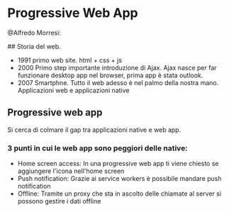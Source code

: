# Progressive Web App

@Alfredo Morresi:

## Storia del web.
* 1991 primo web site. html + css + js
* 2000 Primo step importante introduzione di Ajax. Ajax nasce per far funzionare desktop app nel browser, prima app è stata outlook.
* 2007 Smartphne. Tutto il web adesso è nel palmo della nostra mano. Applicazioni web e applicazioni native

## Progressive web app
Si cerca di colmare il gap tra applicazioni native e web app.

### 3 punti in cui le web app sono peggiori delle native:
* Home screen access: In una progressive web app ti viene chiesto se aggiungere l'icona nell'home screen
* Push notification: Grazie ai service workers è possibile mandare push notification
* Offline: Tramite un proxy che sta in ascolto delle chiamate al server si possono gestire i dati offline
